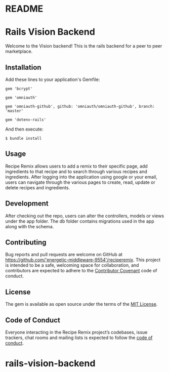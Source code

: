 # README

# Rails Vision Backend

Welcome to the Vision backend!  This is the rails backend for a peer to peer marketplace.

## Installation

Add these lines to your application's Gemfile:

```
gem 'bcrypt'

gem 'omniauth'

gem 'omniauth-github', github: 'omniauth/omniauth-github', branch: 'master'

gem 'dotenv-rails'
```

And then execute:

    $ bundle install

## Usage

Recipe Remix allows users to add a remix to their specific page, add ingredients to that recipe and to search through various recipes and ingredients.  After
logging into the application using google or your email, users can navigate through the various pages to create, read, update or delete recipes and ingredients.

## Development

After checking out the repo, users can alter the controllers, models or views under the app folder.  The db folder contains migrations used in the app along with the schema.

## Contributing

Bug reports and pull requests are welcome on GitHub at https://github.com/'energetic-middleware-9554'/reciperemix. This project is intended to be a safe, welcoming space for collaboration, and contributors are expected to adhere to the [Contributor Covenant](http://contributor-covenant.org) code of conduct.

## License

The gem is available as open source under the terms of the [MIT License](https://opensource.org/licenses/MIT).

## Code of Conduct

Everyone interacting in the Recipe Remix project’s codebases, issue trackers, chat rooms and mailing lists is expected to follow the [code of conduct](https://github.com/'energetic-middleware-9554'/reciperemix/blob/master/CODE_OF_CONDUCT.md).

# rails-vision-backend
